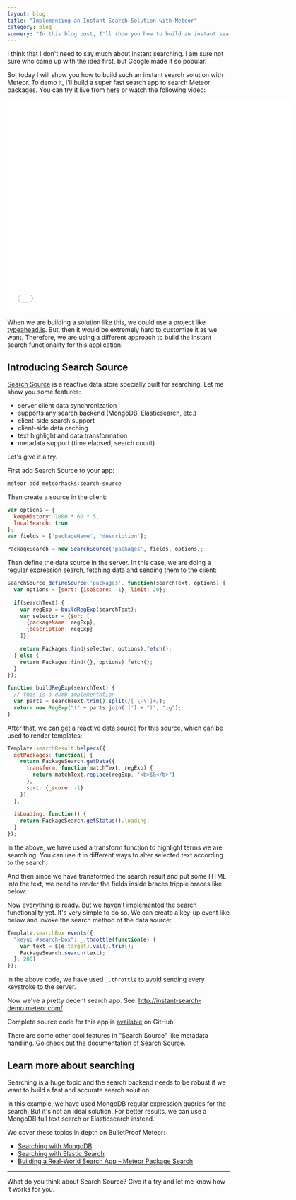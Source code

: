 ```yaml
---
layout: blog
title: "Implementing an Instant Search Solution with Meteor"
category: blog
summery: "In this blog post, I'll show you how to build an instant search solution for your Meteor app very easily."
---
```


I think that I don't need to say much about instant searching. I am sure not sure who came up with the idea first, but Google made it so popular. 

So, today I will show you how to build such an instant search solution with Meteor. To demo it, I'll build a super fast search app to search Meteor packages. You can try it live from [here](http://instant-search-demo.meteor.com/) or watch the following video: 

<iframe width="640" height="480" src="//www.youtube.com/embed/dXm2pf-9UZk" frameborder="0" allowfullscreen="1">
</iframe>

When we are building a solution like this, we could use a project like [typeahead.js](https://twitter.github.io/typeahead.js/). But, then it would be extremely hard to customize it as we want. Therefore, we are using a different approach to build the instant search functionality for this application. 

## Introducing Search Source

[Search Source](https://github.com/meteorhacks/search-source) is a reactive data store specially built for searching. Let me show you some features:

* server client data synchronization
* supports any search backend (MongoDB, Elasticsearch, etc.)
* client-side search support
* client-side data caching 
* text highlight and data transformation
* metadata support (time elapsed, search count)

Let's give it a try. 

First add Search Source to your app: 

~~~js
meteor add meteorhacks:search-source
~~~

Then create a source in the client:

~~~js
var options = {
  keepHistory: 1000 * 60 * 5,
  localSearch: true
};
var fields = ['packageName', 'description'];

PackageSearch = new SearchSource('packages', fields, options);
~~~

Then define the data source in the server. In this case, we are doing a regular expression search, fetching data and sending them to the client: 

~~~js
SearchSource.defineSource('packages', function(searchText, options) {
  var options = {sort: {isoScore: -1}, limit: 20};
  
  if(searchText) {
    var regExp = buildRegExp(searchText);
    var selector = {$or: [
      {packageName: regExp},
      {description: regExp}
    ]};
    
    return Packages.find(selector, options).fetch();
  } else {
    return Packages.find({}, options).fetch();
  }
});

function buildRegExp(searchText) {
  // this is a dumb implementation
  var parts = searchText.trim().split(/[ \-\:]+/);
  return new RegExp("(" + parts.join('|') + ")", "ig");
}
~~~

After that, we can get a reactive data source for this source, which can be used to render templates:

~~~js
Template.searchResult.helpers({
  getPackages: function() {
    return PackageSearch.getData({
      transform: function(matchText, regExp) {
        return matchText.replace(regExp, "<b>$&</b>")
      },
      sort: {_score: -1}
    });
  },
  
  isLoading: function() {
    return PackageSearch.getStatus().loading;
  }
});
~~~

In the above, we have used a transform function to highlight terms we are searching. You can use it in different ways to alter selected text according to the search.

And then since we have transformed the search result and put some HTML into the text, we need to render the fields inside braces tripple braces like below:

<script src="https://gist.github.com/arunoda/c5a269e53e0382fc2db3.js">
</script>

Now everything is ready. But we haven’t implemented the search functionality yet. It's very simple to do so. We can create a key-up event like below and invoke the search method of the data source: 

~~~js
Template.searchBox.events({
  "keyup #search-box": _.throttle(function(e) {
    var text = $(e.target).val().trim();
    PackageSearch.search(text);
  }, 200)
});
~~~

in the above code, we have used `_.throttle` to avoid sending every keystroke to the server. 

Now we've a pretty decent search app. See: <http://instant-search-demo.meteor.com/>

Complete source code for this app is [available](https://github.com/meteorhacks-samples/meteor-instant-search-demo) on GitHub.

There are some other cool features in "Search Source" like metadata handling. Go check out the [documentation](https://github.com/meteorhacks/search-source) of Search Source.

## Learn more about searching 

Searching is a huge topic and the search backend needs to be robust if we want to build a fast and accurate search solution. 

In this example, we have used MongoDB regular expression queries for the search. But it's not an ideal solution. For better results, we can use a MongoDB full text search or Elasticsearch instead. 

We cover these topics in depth on BulletProof Meteor:

* [Searching with MongoDB](https://bulletproofmeteor.com/database-modeling/searching-with-mongodb)
* [Searching with Elastic Search](https://bulletproofmeteor.com/database-modeling/searching-with-elastic-search)
* [Building a Real-World Search App – Meteor Package Search](https://bulletproofmeteor.com/database-modeling/building-a-real-world-search-app-meteor-package-search)

----

What do you think about Search Source? Give it a try and let me know how it works for you. 